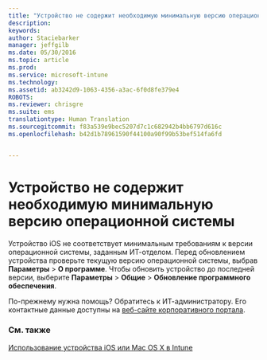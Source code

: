 ```yaml
---
title: "Устройство не содержит необходимую минимальную версию операционной системы | Microsoft Intune"
description: 
keywords: 
author: Staciebarker
manager: jeffgilb
ms.date: 05/30/2016
ms.topic: article
ms.prod: 
ms.service: microsoft-intune
ms.technology: 
ms.assetid: ab3242d9-1063-4356-a3ac-6f0d8fe379e4
ROBOTS: 
ms.reviewer: chrisgre
ms.suite: ems
translationtype: Human Translation
ms.sourcegitcommit: f83a539e9bec5207d7c1c682942b4bb6797d616c
ms.openlocfilehash: b42d1b78961590f44100a90f99b53bef514fa6fd


---
```



# Устройство не содержит необходимую минимальную версию операционной системы

Устройство iOS не соответствует минимальным требованиям к версии операционной системы, заданным ИТ-отделом.  Перед обновлением устройства проверьте текущую версию операционной системы, выбрав **Параметры** &gt; **О программе**. Чтобы обновить устройство до последней версии, выберите **Параметры** &gt; **Общие** &gt; **Обновление программного обеспечения**.

По-прежнему нужна помощь? Обратитесь к ИТ-администратору. Его контактные данные доступны на [веб-сайте корпоративного портала](http://portal.manage.microsoft.com).

### См. также
[Использование устройства iOS или Mac OS X в Intune](using-your-ios-or-mac-os-x-device-with-intune.md)


<!--HONumber=Jun16_HO4-->


